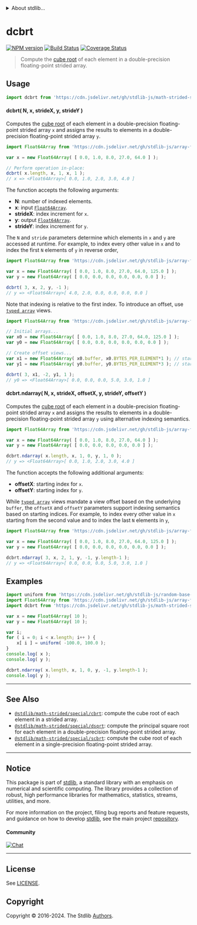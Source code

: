 <!--

@license Apache-2.0

Copyright (c) 2020 The Stdlib Authors.

Licensed under the Apache License, Version 2.0 (the "License");
you may not use this file except in compliance with the License.
You may obtain a copy of the License at

   http://www.apache.org/licenses/LICENSE-2.0

Unless required by applicable law or agreed to in writing, software
distributed under the License is distributed on an "AS IS" BASIS,
WITHOUT WARRANTIES OR CONDITIONS OF ANY KIND, either express or implied.
See the License for the specific language governing permissions and
limitations under the License.

-->


<details>
  <summary>
    About stdlib...
  </summary>
  <p>We believe in a future in which the web is a preferred environment for numerical computation. To help realize this future, we've built stdlib. stdlib is a standard library, with an emphasis on numerical and scientific computation, written in JavaScript (and C) for execution in browsers and in Node.js.</p>
  <p>The library is fully decomposable, being architected in such a way that you can swap out and mix and match APIs and functionality to cater to your exact preferences and use cases.</p>
  <p>When you use stdlib, you can be absolutely certain that you are using the most thorough, rigorous, well-written, studied, documented, tested, measured, and high-quality code out there.</p>
  <p>To join us in bringing numerical computing to the web, get started by checking us out on <a href="https://github.com/stdlib-js/stdlib">GitHub</a>, and please consider <a href="https://opencollective.com/stdlib">financially supporting stdlib</a>. We greatly appreciate your continued support!</p>
</details>

# dcbrt

[![NPM version][npm-image]][npm-url] [![Build Status][test-image]][test-url] [![Coverage Status][coverage-image]][coverage-url] <!-- [![dependencies][dependencies-image]][dependencies-url] -->

> Compute the [cube root][@stdlib/math/base/special/cbrt] of each element in a double-precision floating-point strided array.

<section class="intro">

</section>

<!-- /.intro -->



<section class="usage">

## Usage

```javascript
import dcbrt from 'https://cdn.jsdelivr.net/gh/stdlib-js/math-strided-special-dcbrt@deno/mod.js';
```

#### dcbrt( N, x, strideX, y, strideY )

Computes the [cube root][@stdlib/math/base/special/cbrt] of each element in a double-precision floating-point strided array `x` and assigns the results to elements in a double-precision floating-point strided array `y`.

```javascript
import Float64Array from 'https://cdn.jsdelivr.net/gh/stdlib-js/array-float64@deno/mod.js';

var x = new Float64Array( [ 0.0, 1.0, 8.0, 27.0, 64.0 ] );

// Perform operation in-place:
dcbrt( x.length, x, 1, x, 1 );
// x => <Float64Array>[ 0.0, 1.0, 2.0, 3.0, 4.0 ]
```

The function accepts the following arguments:

-   **N**: number of indexed elements.
-   **x**: input [`Float64Array`][@stdlib/array/float64].
-   **strideX**: index increment for `x`.
-   **y**: output [`Float64Array`][@stdlib/array/float64].
-   **strideY**: index increment for `y`.

The `N` and `stride` parameters determine which elements in `x` and `y` are accessed at runtime. For example, to index every other value in `x` and to index the first `N` elements of `y` in reverse order,

```javascript
import Float64Array from 'https://cdn.jsdelivr.net/gh/stdlib-js/array-float64@deno/mod.js';

var x = new Float64Array( [ 0.0, 1.0, 8.0, 27.0, 64.0, 125.0 ] );
var y = new Float64Array( [ 0.0, 0.0, 0.0, 0.0, 0.0, 0.0 ] );

dcbrt( 3, x, 2, y, -1 );
// y => <Float64Array>[ 4.0, 2.0, 0.0, 0.0, 0.0, 0.0 ]
```

Note that indexing is relative to the first index. To introduce an offset, use [`typed array`][@stdlib/array/float64] views.

```javascript
import Float64Array from 'https://cdn.jsdelivr.net/gh/stdlib-js/array-float64@deno/mod.js';

// Initial arrays...
var x0 = new Float64Array( [ 0.0, 1.0, 8.0, 27.0, 64.0, 125.0 ] );
var y0 = new Float64Array( [ 0.0, 0.0, 0.0, 0.0, 0.0, 0.0 ] );

// Create offset views...
var x1 = new Float64Array( x0.buffer, x0.BYTES_PER_ELEMENT*1 ); // start at 2nd element
var y1 = new Float64Array( y0.buffer, y0.BYTES_PER_ELEMENT*3 ); // start at 4th element

dcbrt( 3, x1, -2, y1, 1 );
// y0 => <Float64Array>[ 0.0, 0.0, 0.0, 5.0, 3.0, 1.0 ]
```

#### dcbrt.ndarray( N, x, strideX, offsetX, y, strideY, offsetY )

Computes the [cube root][@stdlib/math/base/special/cbrt] of each element in a double-precision floating-point strided array `x` and assigns the results to elements in a double-precision floating-point strided array `y` using alternative indexing semantics.

```javascript
import Float64Array from 'https://cdn.jsdelivr.net/gh/stdlib-js/array-float64@deno/mod.js';

var x = new Float64Array( [ 0.0, 1.0, 8.0, 27.0, 64.0 ] );
var y = new Float64Array( [ 0.0, 0.0, 0.0, 0.0, 0.0 ] );

dcbrt.ndarray( x.length, x, 1, 0, y, 1, 0 );
// y => <Float64Array>[ 0.0, 1.0, 2.0, 3.0, 4.0 ]
```

The function accepts the following additional arguments:

-   **offsetX**: starting index for `x`.
-   **offsetY**: starting index for `y`.

While [`typed array`][@stdlib/array/float64] views mandate a view offset based on the underlying `buffer`, the `offsetX` and `offsetY` parameters support indexing semantics based on starting indices. For example, to index every other value in `x` starting from the second value and to index the last `N` elements in `y`,

```javascript
import Float64Array from 'https://cdn.jsdelivr.net/gh/stdlib-js/array-float64@deno/mod.js';

var x = new Float64Array( [ 0.0, 1.0, 8.0, 27.0, 64.0, 125.0 ] );
var y = new Float64Array( [ 0.0, 0.0, 0.0, 0.0, 0.0, 0.0 ] );

dcbrt.ndarray( 3, x, 2, 1, y, -1, y.length-1 );
// y => <Float64Array>[ 0.0, 0.0, 0.0, 5.0, 3.0, 1.0 ]
```

</section>

<!-- /.usage -->

<section class="notes">

</section>

<!-- /.notes -->

<section class="examples">

## Examples

<!-- eslint no-undef: "error" -->

```javascript
import uniform from 'https://cdn.jsdelivr.net/gh/stdlib-js/random-base-uniform@deno/mod.js';
import Float64Array from 'https://cdn.jsdelivr.net/gh/stdlib-js/array-float64@deno/mod.js';
import dcbrt from 'https://cdn.jsdelivr.net/gh/stdlib-js/math-strided-special-dcbrt@deno/mod.js';

var x = new Float64Array( 10 );
var y = new Float64Array( 10 );

var i;
for ( i = 0; i < x.length; i++ ) {
    x[ i ] = uniform( -100.0, 100.0 );
}
console.log( x );
console.log( y );

dcbrt.ndarray( x.length, x, 1, 0, y, -1, y.length-1 );
console.log( y );
```

</section>

<!-- /.examples -->

<!-- C interface documentation. -->



<!-- Section for related `stdlib` packages. Do not manually edit this section, as it is automatically populated. -->

<section class="related">

* * *

## See Also

-   <span class="package-name">[`@stdlib/math-strided/special/cbrt`][@stdlib/math/strided/special/cbrt]</span><span class="delimiter">: </span><span class="description">compute the cube root of each element in a strided array.</span>
-   <span class="package-name">[`@stdlib/math-strided/special/dsqrt`][@stdlib/math/strided/special/dsqrt]</span><span class="delimiter">: </span><span class="description">compute the principal square root for each element in a double-precision floating-point strided array.</span>
-   <span class="package-name">[`@stdlib/math-strided/special/scbrt`][@stdlib/math/strided/special/scbrt]</span><span class="delimiter">: </span><span class="description">compute the cube root of each element in a single-precision floating-point strided array.</span>

</section>

<!-- /.related -->

<!-- Section for all links. Make sure to keep an empty line after the `section` element and another before the `/section` close. -->


<section class="main-repo" >

* * *

## Notice

This package is part of [stdlib][stdlib], a standard library with an emphasis on numerical and scientific computing. The library provides a collection of robust, high performance libraries for mathematics, statistics, streams, utilities, and more.

For more information on the project, filing bug reports and feature requests, and guidance on how to develop [stdlib][stdlib], see the main project [repository][stdlib].

#### Community

[![Chat][chat-image]][chat-url]

---

## License

See [LICENSE][stdlib-license].


## Copyright

Copyright &copy; 2016-2024. The Stdlib [Authors][stdlib-authors].

</section>

<!-- /.stdlib -->

<!-- Section for all links. Make sure to keep an empty line after the `section` element and another before the `/section` close. -->

<section class="links">

[npm-image]: http://img.shields.io/npm/v/@stdlib/math-strided-special-dcbrt.svg
[npm-url]: https://npmjs.org/package/@stdlib/math-strided-special-dcbrt

[test-image]: https://github.com/stdlib-js/math-strided-special-dcbrt/actions/workflows/test.yml/badge.svg?branch=v0.2.0
[test-url]: https://github.com/stdlib-js/math-strided-special-dcbrt/actions/workflows/test.yml?query=branch:v0.2.0

[coverage-image]: https://img.shields.io/codecov/c/github/stdlib-js/math-strided-special-dcbrt/main.svg
[coverage-url]: https://codecov.io/github/stdlib-js/math-strided-special-dcbrt?branch=main

<!--

[dependencies-image]: https://img.shields.io/david/stdlib-js/math-strided-special-dcbrt.svg
[dependencies-url]: https://david-dm.org/stdlib-js/math-strided-special-dcbrt/main

-->

[chat-image]: https://img.shields.io/gitter/room/stdlib-js/stdlib.svg
[chat-url]: https://app.gitter.im/#/room/#stdlib-js_stdlib:gitter.im

[stdlib]: https://github.com/stdlib-js/stdlib

[stdlib-authors]: https://github.com/stdlib-js/stdlib/graphs/contributors

[umd]: https://github.com/umdjs/umd
[es-module]: https://developer.mozilla.org/en-US/docs/Web/JavaScript/Guide/Modules

[deno-url]: https://github.com/stdlib-js/math-strided-special-dcbrt/tree/deno
[deno-readme]: https://github.com/stdlib-js/math-strided-special-dcbrt/blob/deno/README.md
[umd-url]: https://github.com/stdlib-js/math-strided-special-dcbrt/tree/umd
[umd-readme]: https://github.com/stdlib-js/math-strided-special-dcbrt/blob/umd/README.md
[esm-url]: https://github.com/stdlib-js/math-strided-special-dcbrt/tree/esm
[esm-readme]: https://github.com/stdlib-js/math-strided-special-dcbrt/blob/esm/README.md
[branches-url]: https://github.com/stdlib-js/math-strided-special-dcbrt/blob/main/branches.md

[stdlib-license]: https://raw.githubusercontent.com/stdlib-js/math-strided-special-dcbrt/main/LICENSE

[@stdlib/array/float64]: https://github.com/stdlib-js/array-float64/tree/deno

[@stdlib/math/base/special/cbrt]: https://github.com/stdlib-js/math-base-special-cbrt/tree/deno

<!-- <related-links> -->

[@stdlib/math/strided/special/cbrt]: https://github.com/stdlib-js/math-strided-special-cbrt/tree/deno

[@stdlib/math/strided/special/dsqrt]: https://github.com/stdlib-js/math-strided-special-dsqrt/tree/deno

[@stdlib/math/strided/special/scbrt]: https://github.com/stdlib-js/math-strided-special-scbrt/tree/deno

<!-- </related-links> -->

</section>

<!-- /.links -->
